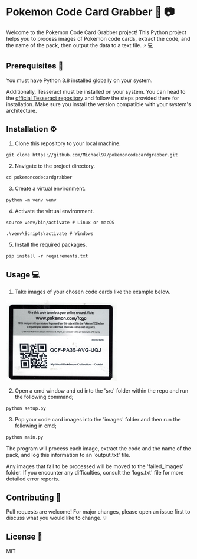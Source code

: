 # Pokemon Code Card Grabber :dragon: :camera:

Welcome to the Pokemon Code Card Grabber project! This Python project helps you to process images of Pokemon code cards, extract the code, and the name of the pack, then output the data to a text file. :zap: :computer:

## Prerequisites 📑

You must have Python 3.8 installed globally on your system.

Additionally, Tesseract must be installed on your system. You can head to the [official Tesseract repository](https://github.com/tesseract-ocr/tesseract#installing-tesseract) and follow the steps provided there for installation. Make sure you install the version compatible with your system's architecture.

## Installation :gear:

1. Clone this repository to your local machine.

```
git clone https://github.com/Michael97/pokemoncodecardgrabber.git
```

2. Navigate to the project directory.
```
cd pokemoncodecardgrabber
```
3. Create a virtual environment.
```
python -m venv venv
```
4. Activate the virtual environment.
```
source venv/bin/activate # Linux or macOS
```
```
.\venv\Scripts\activate # Windows
```

5. Install the required packages.
```
pip install -r requirements.txt
```

## Usage :computer:

1. Take images of your chosen code cards like the example below.

<img src="docs/code_card_example.jpg" alt="code card example" width="300"/>

2. Open a cmd window and cd into the 'src' folder within the repo and run the following command;

```python
python setup.py
```

3. Pop your code card images into the 'images' folder and then run the following in cmd;

```python
python main.py
```

The program will process each image, extract the code and the name of the pack, and log this information to an 'output.txt' file.

Any images that fail to be processed will be moved to the 'failed_images' folder. If you encounter any difficulties, consult the 'logs.txt' file for more detailed error reports.

## Contributing :busts_in_silhouette:
Pull requests are welcome! For major changes, please open an issue first to discuss what you would like to change. :bulb:

## License :page_with_curl:
MIT
